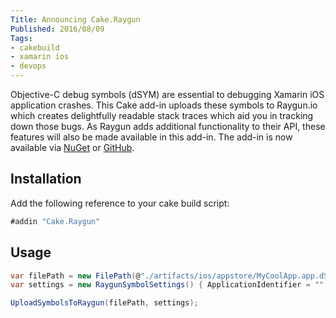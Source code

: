 ```yaml
---
Title: Announcing Cake.Raygun
Published: 2016/08/09
Tags:
- cakebuild
- xamarin ios
- devops
---
```

Objective-C debug symbols (dSYM) are essential to debugging Xamarin iOS application crashes. This Cake add-in uploads these symbols to Raygun.io which creates delightfully readable stack traces which aid you in tracking down those bugs. As Raygun adds additional functionality to their API, these features will also be made available in this add-in. The add-in is now available via [NuGet](https://www.nuget.org/packages/Cake.Raygun/) or [GitHub](https://github.com/ghuntley/Cake.Raygun/).


## Installation

Add the following reference to your cake build script:

```csharp
#addin "Cake.Raygun"
```

## Usage

```csharp
var filePath = new FilePath(@"./artifacts/ios/appstore/MyCoolApp.app.dSYM.zip");
var settings = new RaygunSymbolSettings() { ApplicationIdentifier = "", Username = "", Password = "" };

UploadSymbolsToRaygun(filePath, settings);
```
